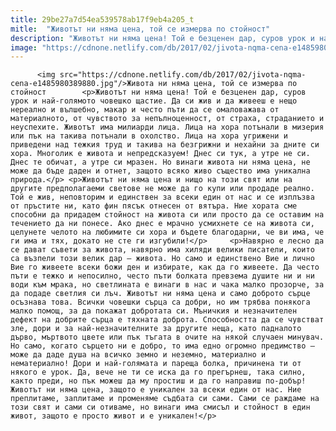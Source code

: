 ```yaml
---
title: 29be27a7d54ea539578ab17f9eb4a205_t
mitle:  "Животът ни няма цена, той се измерва по стойност"
description: "Животът ни няма цена! Той е безценен дар, суров урок и най-голямото човешко щастие. Да си жив и да живееш е нещо нереално и вълшебно, макар и често пъти да се омаловажава от материалното, от чувството за непълноценност, от страха, страданието и неуспехите. Животът има милиарди лица. Лица на хора потънали в мизерия или пък …"
image: "https://cdnone.netlify.com/db/2017/02/jivota-nqma-cena-e1485980389880.jpg"
---
```


          <img src="https://cdnone.netlify.com/db/2017/02/jivota-nqma-cena-e1485980389880.jpg"/>Живота ни няма цена, той се измерва по стойност        <p>Животът ни няма цена! Той е безценен дар, суров урок и най-голямото човешко щастие. Да си жив и да живееш е нещо нереално и вълшебно, макар и често пъти да се омаловажава от материалното, от чувството за непълноценност, от страха, страданието и неуспехите. Животът има милиарди лица. Лица на хора потънали в мизерия или пък на такива потънали в охолство. Лица на хора угрижени и приведени над тежкия труд и такива на безгрижни и нехайни за дните си хора. Многолик е живота и непредсказуем! Днес си тук, а утре не си. Днес те обичат, а утре си мразен. Но винаги живота ни няма цена, не може да бъде даден и отнет, защото всяко живо същество има уникална природа.</p> <p>Животът ни няма цена и нищо на този свят или на другите предполагаеми светове не може да го купи или продаде реално. Той е жив, неповторим и единствен за всеки един от нас и се изплъзва от пръстите ни, като фин пясък отнесен от вятъра. Ние хората сме способни да придадем стойност на живота си или просто да се оставим на течението да ни понесе. Ако днес е мрачно усмихнете се на живота си, целунете челото на любимите си хора и бъдете благодарни, че ви има, че ги има и тях, докато не сте ги изгубили!</p>     <p>Навярно е лесно да се дават съвети за живота, навярно има хиляди велики писатели, които са възпели този велик дар – живота. Но само и единствено Вие и лично Вие го живеете всеки божи ден и избирате, как да го живеете. Да често пъти е тежко и непосилно, често пъти болката превзема душите ни и ни води към мрака, но светлината е винаги в нас и чака малко прозорче, за да подаде светлия си лъч. Животът ни няма цена и само доброто сърце осъзнава това. Всички човешки сърца са добри, но им трябва понякога малко помощ, за да покажат добротата си. Мъничкия и незначителен дефект на добрите сърца е тяхната доброта. Способността да се чувстват зле, дори и за най-незначителните за другите неща, като падналото дърво, мъртвото цвете или пък тъгата в очите на някой случаен минувач. Но само, когато сърцето ни е добро, то има едно огромно предимство – може да даде душа на всичко земно и неземно, материално и нематериално! Дори и най-голямата и пареща болка, причинена ти от някого е урок. Да, вече не ти се иска да го прегърнеш, така силно, както преди, но пък можеш да му простиш и да го направиш по-добър! Животът ни няма цена, защото е уникален за всеки един от нас. Ние преплитаме, заплитаме и променяме съдбата си сами. Сами се раждаме на този свят и сами си отиваме, но винаги има смисъл и стойност в един живот, защото е просто живот и е уникален!</p>        